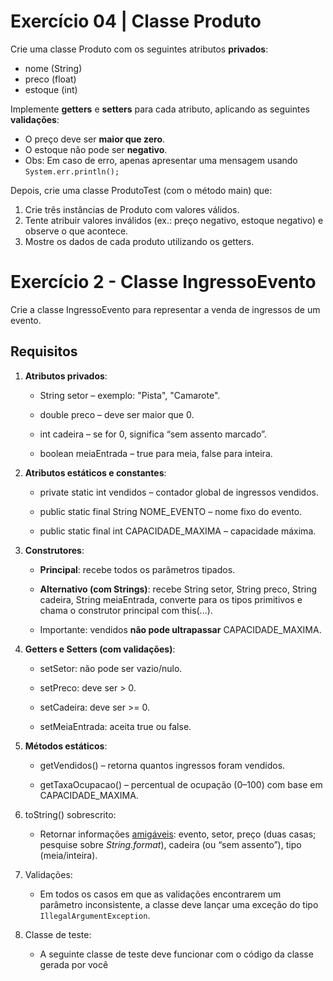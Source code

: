 # Exercício 04 | Classe Produto

Crie uma classe Produto com os seguintes atributos **privados**:

- nome (String)
- preco (float)
- estoque (int)

Implemente **getters** e **setters** para cada atributo, aplicando as seguintes **validações**:

- O preço deve ser **maior que zero**.
- O estoque não pode ser **negativo**.
- Obs: Em caso de erro, apenas apresentar uma mensagem usando `System.err.println();`

Depois, crie uma classe ProdutoTest (com o método main) que:

1. Crie três instâncias de Produto com valores válidos.
2. Tente atribuir valores inválidos (ex.: preço negativo, estoque negativo) e observe o que acontece.
3. Mostre os dados de cada produto utilizando os getters.

# Exercício 2 - Classe IngressoEvento

Crie a classe IngressoEvento para representar a venda de ingressos de um evento.

## Requisitos

1. **Atributos privados**:

   - String setor – exemplo: "Pista", "Camarote".

   - double preco – deve ser maior que 0.

   - int cadeira – se for 0, significa “sem assento marcado”.

   - boolean meiaEntrada – true para meia, false para inteira.

2. **Atributos estáticos e constantes**:

   - private static int vendidos – contador global de ingressos vendidos.

   - public static final String NOME_EVENTO – nome fixo do evento.

   - public static final int CAPACIDADE_MAXIMA – capacidade máxima.

3. **Construtores**:

   - **Principal**: recebe todos os parâmetros tipados.

   - **Alternativo (com Strings)**: recebe String setor, String preco, String cadeira, String meiaEntrada, converte para os tipos primitivos e chama o construtor principal com this(...).

   - Importante: vendidos **não pode ultrapassar** CAPACIDADE_MAXIMA.

4. **Getters e Setters (com validações)**:

   - setSetor: não pode ser vazio/nulo.

   - setPreco: deve ser > 0.

   - setCadeira: deve ser >= 0.

   - setMeiaEntrada: aceita true ou false.

5. **Métodos estáticos**:

   - getVendidos() – retorna quantos ingressos foram vendidos.

   - getTaxaOcupacao() – percentual de ocupação (0–100) com base em CAPACIDADE_MAXIMA.

6. toString() sobrescrito:

   - Retornar informações <u>amigáveis</u>: evento, setor, preço (duas casas; pesquise sobre *String.format*), cadeira (ou “sem assento”), tipo (meia/inteira).

7. Validações:
   - Em todos os casos em que as validações encontrarem um parâmetro inconsistente, a classe deve lançar uma exceção do tipo `IllegalArgumentException`.

8. Classe de teste:

   - A seguinte classe de teste deve funcionar com o código da classe gerada por você